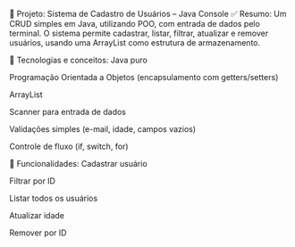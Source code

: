🧾 Projeto: Sistema de Cadastro de Usuários – Java Console
✅ Resumo:
Um CRUD simples em Java, utilizando POO, com entrada de dados pelo terminal. O sistema permite cadastrar, listar, filtrar, atualizar e remover usuários, usando uma ArrayList como estrutura de armazenamento.

🔧 Tecnologias e conceitos:
Java puro

Programação Orientada a Objetos (encapsulamento com getters/setters)

ArrayList

Scanner para entrada de dados

Validações simples (e-mail, idade, campos vazios)

Controle de fluxo (if, switch, for)

🎯 Funcionalidades:
Cadastrar usuário

Filtrar por ID

Listar todos os usuários

Atualizar idade

Remover por ID

